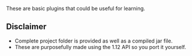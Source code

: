 These are basic plugins that could be useful for learning.

## Disclaimer
- Complete project folder is provided as well as a compiled jar file.
- These are purposefully made using the 1.12 API so you port it yourself.
